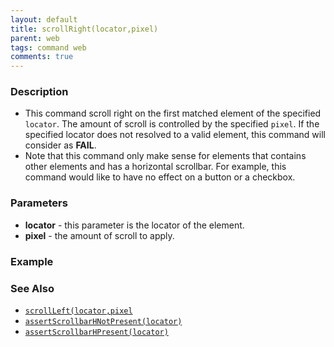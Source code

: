 ```yaml
---
layout: default
title: scrollRight(locator,pixel)
parent: web
tags: command web
comments: true
---
```


### Description

- This command scroll right on the first matched element of the specified `locator`.  The amount of scroll is controlled by the specified `pixel`.   If the specified locator does not resolved to a valid element, this command will consider as **FAIL**.
- Note that this command only make sense for elements that contains other elements and has a horizontal scrollbar.  For example, this command would like to have no effect on a button or a checkbox.

### Parameters

- **locator** - this parameter is the locator of the element.
- **pixel** - the amount of scroll to apply.

### Example

### See Also

- [`scrollLeft(locator,pixel`](scrollLeft(locator,pixel))
- [`assertScrollbarHNotPresent(locator)`](assertScrollbarHNotPresent(locator))
- [`assertScrollbarHPresent(locator)`](assertScrollbarHPresent(locator))